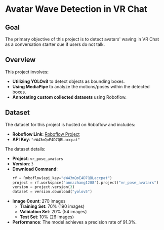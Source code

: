 # Avatar Wave Detection in VR Chat

## Goal

The primary objective of this project is to detect avatars' waving in VR Chat as a conversation starter cue if users do not talk.

## Overview

This project involves:

- **Utilizing YOLOv8** to detect objects as bounding boxes.
- **Using MediaPipe** to analyze the motions/poses within the detected boxes.
- **Annotating custom collected datasets** using Roboflow.

## Dataset

The dataset for this project is hosted on Roboflow and includes:

- **Roboflow Link**: [Roboflow Project](https://app.roboflow.com)
- **API Key**: `"eW43mQoE4D7QBLaccpat"`
  
The dataset details:

- **Project**: `vr_pose_avatars`
- **Version**: `3`
- **Download Command**:
  ```python
  rf = Roboflow(api_key="eW43mQoE4D7QBLaccpat")
  project = rf.workspace("annazhang1208").project("vr_pose_avatars")
  version = project.version(3)
  dataset = version.download("yolov5")

- **Image Count**: 270 images
  - **Training Set**: 70% (190 images)
  - **Validation Set**: 20% (54 images)
  - **Test Set**: 10% (26 images)
- **Performance**: The model achieves a precision rate of 91.3%.